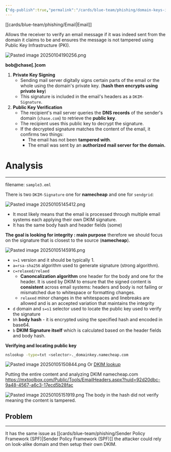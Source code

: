 ```yaml
---
{"dg-publish":true,"permalink":"/cards/blue-team/phishing/domain-keys-identified-mail-dkim/"}
---
```


[[cards/blue-team/phishing/Email\|Email]]

Allows the receiver to verify an email message if it was indeed sent from the domain it claims to be and ensures the message is not tampered using Public Key Infrastructure (PKI).

![Pasted image 20250104190256.png](/img/user/cards/blue-team/phishing/images/Pasted%20image%2020250104190256.png)

**bob@chase[.]com**
1. **Private Key Signing**
	- Sending mail server digitally signs certain parts of the email or the whole using the domain's private key. (**hash then encrypts using  private key**) 
	- This signature is included in the email's headers as a `DKIM-Signature`.
2. **Public Key Verification**
	- The recipient's mail server queries the **DNS records** of the sender's domain (`chase.com`) to retrieve the **public key**.
	- The recipient uses this public key to decrypt the signature.
	- If the decrypted signature matches the content of the email, it confirms two things:
		- The email has not been **tampered with**.
		- The email was sent by an **authorized mail server for the domain.**

# Analysis
---
filename: `sample3.eml`

There is two `DKIM-Signature` one for **namecheap** and one for `sendgrid`:

![Pasted image 20250105145412.png](/img/user/cards/blue-team/phishing/images/Pasted%20image%2020250105145412.png)
- It most likely means that the email is processed through multiple email systems each applying their own DKIM signature.
- It has the same body hash and header fields (some)

**The goal is looking for integrity : main purpose** therefore we should focus on the signature that is closest to the source (**namecheap**).

![Pasted image 20250105145916.png](/img/user/cards/blue-team/phishing/images/Pasted%20image%2020250105145916.png)
- `v=1` version and it should be typically 1.
- `a=rsa-sha256` algorithm used to generate signature (strong algorithm).
- `c=relaxed/relaed`
	- **Canoncalization algorithm** one header for the body and one for the header. It is used by DKIM to ensure that the signed content is **consistent** across email systems: headers and body is not failing or mismatched due to whitespace or formatting changes.
	-  `relaxed` minor changes in the whitespaces and linebreaks are allowed and is an accepted variation that maintains the integrity
- `d` domain and `s=s1` selector used to locate the public key used to verify the signature
- `bh` **body hash** - it is encrypted using the specified hash and encoded in base64.
- `b` **DKIM Signature itself** which is calculated based on the header fields and  body hash.

**Verifying and locating public key**

```bash
nslookup -type=txt <selector>._domainkey.namecheap.com
```

![Pasted image 20250105150844.png](/img/user/cards/blue-team/phishing/images/Pasted%20image%2020250105150844.png)
Or [DKIM lookup](https://mxtoolbox.com/dkim.aspx)

Putting the entire content and analyzing DKIM namecheap.com
https://mxtoolbox.com/Public/Tools/EmailHeaders.aspx?huid=92d20dbc-9a48-4567-a6c3-17ecd5b28fac

![Pasted image 20250105151919.png](/img/user/cards/blue-team/phishing/images/Pasted%20image%2020250105151919.png)
The body in the hash did not verify meaning the content is tampered.


## Problem
---
It has the same issue as [[cards/blue-team/phishing/Sender Policy Framework (SPF)\|Sender Policy Framework (SPF)]] the attacker could rely on look-alike domain and then setup their own DKIM.

